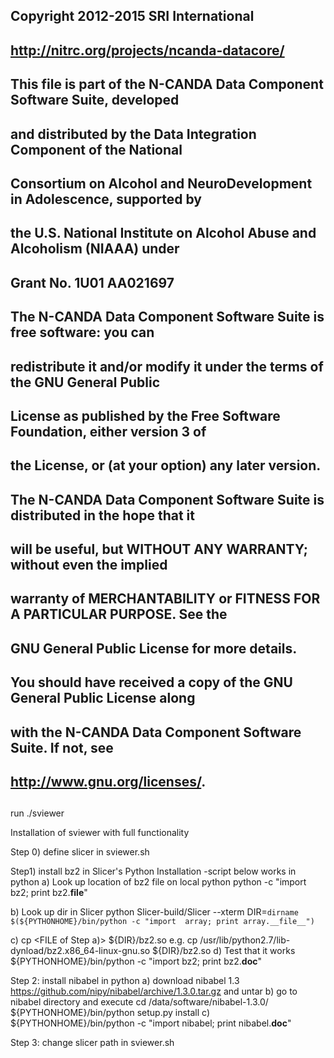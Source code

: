 ##
##  Copyright 2012-2015 SRI International
##
##  http://nitrc.org/projects/ncanda-datacore/
##
##  This file is part of the N-CANDA Data Component Software Suite, developed
##  and distributed by the Data Integration Component of the National
##  Consortium on Alcohol and NeuroDevelopment in Adolescence, supported by
##  the U.S. National Institute on Alcohol Abuse and Alcoholism (NIAAA) under
##  Grant No. 1U01 AA021697
##
##  The N-CANDA Data Component Software Suite is free software: you can
##  redistribute it and/or modify it under the terms of the GNU General Public
##  License as published by the Free Software Foundation, either version 3 of
##  the License, or (at your option) any later version.
##
##  The N-CANDA Data Component Software Suite is distributed in the hope that it
##  will be useful, but WITHOUT ANY WARRANTY; without even the implied
##  warranty of MERCHANTABILITY or FITNESS FOR A PARTICULAR PURPOSE.  See the
##  GNU General Public License for more details.
##
##  You should have received a copy of the GNU General Public License along
##  with the N-CANDA Data Component Software Suite.  If not, see
##  <http://www.gnu.org/licenses/>.
##

run ./sviewer <TYPE> <options>
 
Installation of sviewer with full functionality 

Step 0) define slicer in sviewer.sh   

Step1) install bz2 in Slicer's Python Installation -script below works in python
a) Look up location of bz2 file on local python
  python -c "import bz2; print bz2.__file__"

b) Look up dir in Slicer python
  Slicer-build/Slicer --xterm
  DIR=`dirname $(${PYTHONHOME}/bin/python -c "import  array; print array.__file__")` 

c) cp <FILE of Step a)> ${DIR}/bz2.so 
   e.g. cp /usr/lib/python2.7/lib-dynload/bz2.x86_64-linux-gnu.so ${DIR}/bz2.so 
d) Test that it works 
   ${PYTHONHOME}/bin/python -c "import bz2; print bz2.__doc__"

Step 2: install nibabel in python
a) download nibabel 1.3 
https://github.com/nipy/nibabel/archive/1.3.0.tar.gz
and untar 
b) go to nibabel directory and execute 
  cd /data/software/nibabel-1.3.0/
  ${PYTHONHOME}/bin/python setup.py install
c) ${PYTHONHOME}/bin/python -c "import nibabel; print nibabel.__doc__"
 
Step 3: change slicer path in sviewer.sh 

 